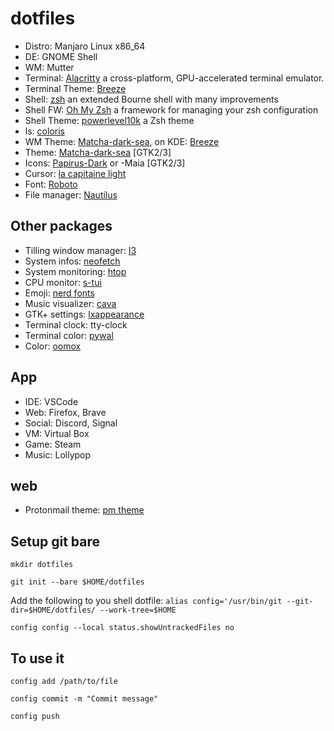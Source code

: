 # dotfiles

* Distro: Manjaro Linux x86_64
* DE: GNOME Shell
* WM: Mutter
* Terminal: [Alacritty](https://github.com/alacritty/alacritty) a cross-platform, GPU-accelerated terminal emulator.
* Terminal Theme: [Breeze](https://github.com/eendroroy/alacritty-theme)
* Shell: [zsh](http://www.zsh.org/) an extended Bourne shell with many improvements
* Shell FW: [Oh My Zsh](https://github.com/ohmyzsh/ohmyzsh) a framework for managing your zsh configuration
* Shell Theme: [powerlevel10k](https://github.com/romkatv/powerlevel10k) a Zsh theme
* ls: [coloris](https://github.com/athityakumar/colorls)
* WM Theme: [Matcha-dark-sea](https://github.com/vinceliuice/Matcha-gtk-theme), on KDE: [Breeze](https://github.com/KDE/breeze)
* Theme: [Matcha-dark-sea](https://github.com/vinceliuice/Matcha-gtk-theme) \[GTK2/3\]
* Icons: [Papirus-Dark](https://github.com/PapirusDevelopmentTeam/papirus-icon-theme) or -Maia \[GTK2/3\]
* Cursor: [la capitaine light](https://github.com/keeferrourke/capitaine-cursors)
* Font: [Roboto](https://fonts.google.com/specimen/Roboto)
* File manager: [Nautilus](https://github.com/GNOME/nautilus)

## Other packages

* Tilling window manager: [I3](https://github.com/Airblader/i3)
* System infos: [neofetch](https://github.com/dylanaraps/neofetch)
* System monitoring: [htop](https://github.com/hishamhm/htop)
* CPU monitor: [s-tui](https://github.com/amanusk/s-tui)
* Emoji: [nerd fonts](https://github.com/ryanoasis/nerd-fonts)
* Music visualizer: [cava](https://github.com/karlstav/cava)
* GTK+ settings: [lxappearance]()
* Terminal clock: tty-clock
* Terminal color: [pywal](https://github.com/dylanaraps/pywal)
* Color: [oomox](https://github.com/themix-project/oomox)

## App

* IDE: VSCode
* Web: Firefox, Brave
* Social: Discord, Signal
* VM: Virtual Box
* Game: Steam
* Music: Lollypop

## web

* Protonmail theme: [pm theme](https://github.com/amdelamar/pm-theme)

## Setup git bare

`mkdir dotfiles`

`git init --bare $HOME/dotfiles`

Add the following to you shell dotfile: `alias config='/usr/bin/git --git-dir=$HOME/dotfiles/ --work-tree=$HOME`

`config config --local status.showUntrackedFiles no`

## To use it

`config add /path/to/file`

`config commit -m "Commit message"`

`config push`
